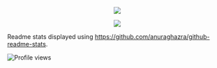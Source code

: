 <p align="center">
  <img src="https://github-readme-stats.vercel.app/api?username=HarshKhandeparkar&show_icons=true&theme=dark" />
</p>

<p align="center">
  <img align="center" src="https://github-readme-stats.vercel.app/api/top-langs/?username=HarshKhandeparkar&layout=compact&theme=dark" />
</p>


Readme stats displayed using https://github.com/anuraghazra/github-readme-stats.

![Profile views](https://gpvc.arturio.dev/harshkhandeparkar)

